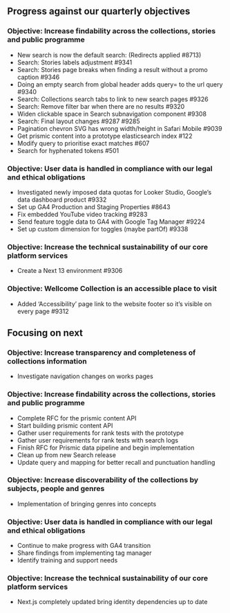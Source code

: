 ## Progress against our quarterly objectives

### Objective: Increase findability across the collections, stories and public programme
-	New search is now the default search: (Redirects applied  #8713)
-	Search: Stories labels adjustment #9341
-	Search: Stories page breaks when finding a result without a promo caption #9346
-	Doing an empty search from global header adds query= to the url query #9340
-	Search: Collections search tabs to link to new search pages #9326
-	Search: Remove filter bar when there are no results #9320
-	Widen clickable space in Search subnavigation component #9308
-	Search: Final layout changes #9287 #9285
-	Pagination chevron SVG has wrong width/height in Safari Mobile #9039
-	Get prismic content into a prototype elasticsearch index #122
-	Modify query to prioritise exact matches #607
-	Search for hyphenated tokens #501

### Objective: User data is handled in compliance with our legal and ethical obligations
-	Investigated newly imposed data quotas for Looker Studio, Google’s data dashboard product #9332 
-	Set up GA4 Production and Staging Properties #8643
-	Fix embedded YouTube video tracking #9283
-	Send feature toggle data to GA4 with Google Tag Manager #9224
-	Set up custom dimension for toggles (maybe partOf) #9338

### Objective: Increase the technical sustainability of our core platform services
-	Create a Next 13 environment #9306

### Objective: Wellcome Collection is an accessible place to visit
-	Added ‘Accessibility’ page link to the website footer so it’s visible on every page #9312


## Focusing on next
### Objective: Increase transparency and completeness of collections information
-	Investigate navigation changes on works pages

### Objective: Increase findability across the collections, stories and public programme
-	Complete RFC for the prismic content API
-	Start building prismic content API
-	Gather user requirements for rank tests with the prototype
-	Gather user requirements for rank tests with search logs
-	Finish RFC for Prismic data pipeline and begin implementation
-	Clean up from new Search release
-	Update query and mapping for better recall and punctuation handling

### Objective: Increase discoverability of the collections by subjects, people and genres
-	 Implementation of bringing genres into concepts

### Objective: User data is handled in compliance with our legal and ethical obligations
-	Continue to make progress with GA4 transition
-	Share findings from implementing tag manager
-	Identify training and support needs

### Objective: Increase the technical sustainability of our core platform services
-	Next.js completely updated bring identity dependencies up to date
